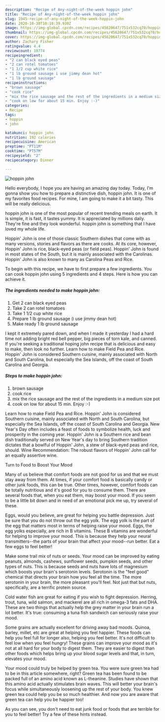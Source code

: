 ```yaml
---
description: "Recipe of Any-night-of-the-week hoppin john"
title: "Recipe of Any-night-of-the-week hoppin john"
slug: 1945-recipe-of-any-night-of-the-week-hoppin-john
date: 2020-10-30T10:10:39.930Z
image: https://img-global.cpcdn.com/recipes/45620647/751x532cq70/hoppin-john-recipe-main-photo.jpg
thumbnail: https://img-global.cpcdn.com/recipes/45620647/751x532cq70/hoppin-john-recipe-main-photo.jpg
cover: https://img-global.cpcdn.com/recipes/45620647/751x532cq70/hoppin-john-recipe-main-photo.jpg
author: Zachary Fisher
ratingvalue: 4.4
reviewcount: 10774
recipeingredient:
- "2 can black eyed peas"
- "2 can rotel tomatoes"
- "1 1/2 cup white rice"
- "1 lb ground sausage i use jimmy dean hot"
- "1 lb ground sausage"
recipeinstructions:
- "brown sausage"
- "cook rice"
- "mix the rice sausage and the rest of the ingredients in a medium size pot"
- "cook on low for about 15 min. Enjoy :-)"
categories:
- Recipe
tags:
- hoppin
- john

katakunci: hoppin john 
nutrition: 192 calories
recipecuisine: American
preptime: "PT11M"
cooktime: "PT57M"
recipeyield: "2"
recipecategory: Dinner

---
```



![hoppin john](https://img-global.cpcdn.com/recipes/45620647/751x532cq70/hoppin-john-recipe-main-photo.jpg)

Hello everybody, I hope you are having an amazing day today. Today, I'm gonna show you how to prepare a distinctive dish, hoppin john. It is one of my favorites food recipes. For mine, I am going to make it a bit tasty. This will be really delicious.

hoppin john is one of the most popular of recent trending meals on earth. It is simple, it is fast, it tastes yummy. It is appreciated by millions daily. They're fine and they look wonderful. hoppin john is something that I have loved my whole life.

Hoppin&#39; John is one of those classic Southern dishes that come with as many versions, stories and flavors as there are cooks. At its core, however, Hoppin&#39; John is rice, black-eyed peas (or field peas). Hoppin&#39; John is found in most states of the South, but it is mainly associated with the Carolinas. Hoppin&#39; John is also known to many as Carolina Peas and Rice.


To begin with this recipe, we have to first prepare a few ingredients. You can cook hoppin john using 5 ingredients and 4 steps. Here is how you can achieve it.

<!--inarticleads1-->

##### The ingredients needed to make hoppin john:

1. Get 2 can black eyed peas
1. Take 2 can rotel tomatoes
1. Take 1 1/2 cup white rice
1. Prepare 1 lb ground sausage (i use jimmy dean hot)
1. Make ready 1 lb ground sausage


I kept it extremely pared down, and when I made it yesterday I had a hard time not adding bright red bell pepper, big pieces of torn kale, and canned. If you&#39;re seeking a traditional hoping john recipe that is delicious and easy to make, then look no further. Learn how to make Field Pea and Rice. Hoppin&#39; John is considered Southern cuisine, mainly associated with North and South Carolina, but especially the Sea Islands, off the coast of South Carolina and Georgia. 

<!--inarticleads2-->

##### Steps to make hoppin john:

1. brown sausage
1. cook rice
1. mix the rice sausage and the rest of the ingredients in a medium size pot
1. cook on low for about 15 min. Enjoy :-)


Learn how to make Field Pea and Rice. Hoppin&#39; John is considered Southern cuisine, mainly associated with North and South Carolina, but especially the Sea Islands, off the coast of South Carolina and Georgia. New Year&#39;s Day often includes a feast of foods to symbolize health, luck and prosperity in the coming year. Hoppin&#39; John is a Southern rice and bean dish traditionally served on New Year&#39;s day to bring Southern tradition dictates that a bowlful of Hoppin&#39; John, a stew of black-eyed peas and rice, should. Wine Recommendation: The robust flavors of Hoppin&#39; John call for an equally assertive wine. 

Turn to Food to Boost Your Mood


Many of us believe that comfort foods are not good for us and that we must stay away from them. At times, if your comfort food is basically candy or other junk foods, this can be true. Other times, however, comfort foods can be totally nutritious and it's good for you to consume them. There are several foods that, when you eat them, may boost your mood. If you seem to be a little bit down and in need of an emotional pick me up, try several of these.

Eggs, would you believe, are great for helping you battle depression. Just be sure that you do not throw out the egg yolk. The egg yolk is the part of the egg that matters most in terms of helping raise your mood. Eggs, the egg yolks especially, are rich in B vitamins. These B vitamins are wonderful for helping to improve your mood. This is because they help your neural transmitters--the parts of your brain that affect your mood--run better. Eat a few eggs to feel better!

Make some trail mix of nuts or seeds. Your mood can be improved by eating peanuts, almonds, cashews, sunflower seeds, pumpkin seeds, and other types of nuts. This is because seeds and nuts have lots of magnesium which boosts your brain's serotonin levels. Serotonin is the "feel good" chemical that directs your brain how you feel all the time. The more serotonin in your brain, the more pleasant you'll feel. Not just that but nuts, specifically, are a terrific protein source.

Cold water fish are great for eating if you wish to fight depression. Herring, trout, tuna, wild salmon, and mackerel are all rich in omega-3 fats and DHA. These are two things that actually help the grey matter in your brain run a lot better. It's true: consuming a tuna fish sandwich can seriously raise your mood. 

Some grains are actually excellent for driving away bad moods. Quinoa, barley, millet, etc are great at helping you feel happier. These foods can help you feel full for longer also, helping you feel better. It's not difficult to feel low when you feel hungry! These grains can improve your mood as it's not at all hard for your body to digest them. They are easier to digest than other foods which helps bring up your blood sugar levels and that, in turn, elevates your mood.

Your mood could truly be helped by green tea. You were sure green tea had to be in this article somewhere, right? Green tea has been found to be packed full of an amino acid known as L-theanine. Studies have shown that this amino acid actually stimulates brain waves. This will better your brain's focus while simultaneously loosening up the rest of your body. You knew green tea could help you be so much healthier. And now you are aware that green tea can help you be happier too!

As you can see, you don't need to eat junk food or foods that are terrible for you to feel better! Try  a few  of  these  hints  instead.

